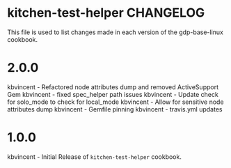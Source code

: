 kitchen-test-helper CHANGELOG
========================

This file is used to list changes made in each version of the gdp-base-linux cookbook.

2.0.0
=====
kbvincent - Refactored node attributes dump and removed ActiveSupport Gem
kbvincent - fixed spec_helper path issues
kbvincent - Update check for solo_mode to check for local_mode
kbvincent - Allow for sensitive node attributes dump
kbvincent - Gemfile pinning
kbvincent - travis.yml updates

1.0.0
=====
kbvincent - Initial Release of `kitchen-test-helper` cookbook.